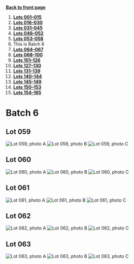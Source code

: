 [**Back to front page**](/README.md)
1.  [**Lots 001&ndash;015**](/Batch-01.md)
2.  [**Lots 016&ndash;030**](/Batch-02.md)
3.  [**Lots 031&ndash;045**](/Batch-03.md)
4.  [**Lots 046&ndash;052**](/Batch-04.md)
5.  [**Lots 053&ndash;058**](/Batch-05.md)
6.  This is Batch 6
7.  [**Lots 064&ndash;067**](/Batch-07.md)
8.  [**Lots 068&ndash;100**](/Batch-08.md)
9.  [**Lots 101&ndash;126**](/Batch-09.md)
10. [**Lots 127&ndash;130**](/Batch-10.md)
11. [**Lots 131&ndash;139**](/Batch-11.md)
12. [**Lots 140&ndash;144**](/Batch-12.md)
13. [**Lots 145&ndash;149**](/Batch-13.md)
14. [**Lots 150&ndash;153**](/Batch-14.md)
15. [**Lots 154&ndash;165**](/Batch-15.md)

# Batch 6
<section>
    <h2>Lot 059</h2>
    <img src="../pic/train-059a.jpg" alt="Lot 059, photo A">
    <img src="../pic/train-059b.jpg" alt="Lot 059, photo B">
    <img src="../pic/train-059c.jpg" alt="Lot 059, photo C">
</section>
<section>
    <h2>Lot 060</h2>
    <img src="../pic/train-060a.jpg" alt="Lot 060, photo A">
    <img src="../pic/train-060b.jpg" alt="Lot 060, photo B">
    <img src="../pic/train-060c.jpg" alt="Lot 060, photo C">
</section>
<section>
    <h2>Lot 061</h2>
    <img src="../pic/train-061a.jpg" alt="Lot 061, photo A">
    <img src="../pic/train-061b.jpg" alt="Lot 061, photo B">
    <img src="../pic/train-061c.jpg" alt="Lot 061, photo C">
</section>
<section>
    <h2>Lot 062</h2>
    <img src="../pic/train-062a.jpg" alt="Lot 062, photo A">
    <img src="../pic/train-062b.jpg" alt="Lot 062, photo B">
    <img src="../pic/train-062c.jpg" alt="Lot 062, photo C">
</section>
<section>
    <h2>Lot 063</h2>
    <img src="../pic/train-063a.jpg" alt="Lot 063, photo A">
    <img src="../pic/train-063b.jpg" alt="Lot 063, photo B">
    <img src="../pic/train-063c.jpg" alt="Lot 063, photo C">
</section>